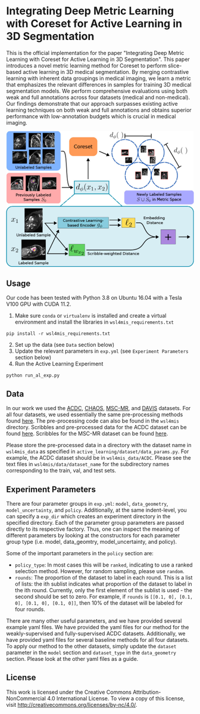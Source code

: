 # Integrating Deep Metric Learning with Coreset for Active Learning in 3D Segmentation

This is the official implementation for the paper "Integrating Deep Metric Learning 
with Coreset for Active Learning in 3D Segmentation". This paper introduces a novel 
metric learning method for Coreset to perform slice-based active learning in 3D medical 
segmentation. By merging contrastive learning with inherent data groupings in medical 
imaging, we learn a metric that emphasizes the relevant differences in samples for training 
3D medical segmentation models. We perform comprehensive evaluations using both weak and 
full annotations across four datasets (medical and non-medical). Our findings demonstrate 
that our approach surpasses existing active learning techniques on both weak and full 
annotations and obtains superior performance with low-annotation budgets which is crucial 
in medical imaging.

<img src="./pipeline2.jpg">

## Usage

Our code has been tested with Python 3.8 on Ubuntu 16.04 with a Tesla V100 GPU with CUDA 11.2.

1. Make sure `conda` or `virtualenv` is installed and create a virtual environment and install 
the libraries in `wsl4mis_requirements.txt`
```
pip install -r wsl4mis_requirements.txt
```
2. Set up the data (see `Data` section below)
3. Update the relevant parameters in `exp.yml` (see `Experiment Parameters` section below)
4. Run the Active Learning Experiment
```
python run_al_exp.py
```

## Data

In our work we used the [ACDC](https://www.creatis.insa-lyon.fr/Challenge/acdc/databases.html), 
[CHAOS](https://chaos.grand-challenge.org/), [MSC-MR](https://zmiclab.github.io/zxh/0/mscmrseg19/), 
and [DAVIS](https://davischallenge.org/) datasets. For all four datasets, we used essentially
the same pre-processing methods found [here](https://github.com/HiLab-git/WSL4MIS). The 
pre-processing code can also be found in the `wsl4mis` directory. Scribbles and pre-processed data 
for the ACDC dataset can be found [here](https://github.com/HiLab-git/WSL4MIS). Scribbles for the 
MSC-MR dataset can be found [here](https://github.com/BWGZK/CycleMix).

Please store the pre-processed data in a directory with the dataset name in `wsl4mis_data` 
as specified in `active_learning/dataset/data_params.py`. For example, the ACDC dataset should 
be in `wsl4mis_data/ACDC`. Please see the text files in `wsl4mis/data/dataset_name` for the 
subdirectory names corresponding to the train, val, and test sets.

## Experiment Parameters

There are four parameter groups in `exp.yml`: `model`, `data_geometry`, `model_uncertainty`, and 
`policy`. Additionally, at the same indent-level, you can specify a `exp_dir` which creates an 
experiment directory in the specified directory. Each of the parameter group parameters are 
passed directly to its respective factory. Thus, one can inspect the meaning of different 
parameters by looking at the constructors for each parameter group type (i.e. model, 
data_geomtry, model_uncertainty, and policy). 

Some of the important parameters in the `policy` section are:
- `policy_type`: In most cases this will be `ranked`, indicating to use a ranked selection method.
However, for random sampling, please use `random`.
- `rounds`: The proportion of the dataset to label in each round. This is a list of lists: the ith 
sublist indicates what proportion of the dataset to label in the ith round. Currently, only the first 
element of the sublist is used - the second should be set to zero. For example, if `rounds` is 
`[[0.1, 0], [0.1, 0], [0.1, 0], [0.1, 0]]`, then 10% of the dataset will be labeled for four rounds.

There are many other useful parameters, and we have provided several example yaml files. 
We have provided the yaml files for our method for the weakly-supervised and fully-supervised ACDC 
datasets. Additionally, we have provided yaml files for several baseline methods for all four 
datasets. To apply our method to the other datasets, simply update the `dataset` parameter in the
`model` section and `dataset_type` in the `data_geometry` section. Please look at the other yaml 
files as a guide.

## License

This work is licensed under the Creative Commons Attribution-NonCommercial 4.0 International License.
To view a copy of this license, visit http://creativecommons.org/licenses/by-nc/4.0/.